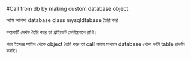 #Call from db by making custom database object

আমি আলাদা database class mysqldtabase তৈরি করি

কয়েকটি মেথড তৈরি করে তা প্রাইভেট ভেরিয়েবলে রাখি।

পরে ইন্দেক্স ফাইল থেকে object তৈরি করে তা call করার মাধ্যমে database থেকে ডাটা table প্রদর্শন করাই।
